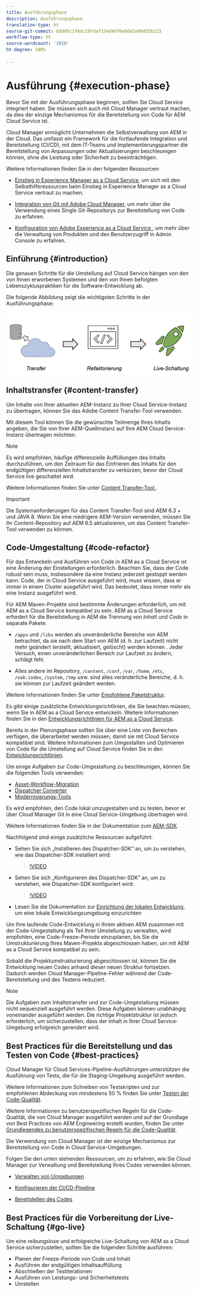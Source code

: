 ```yaml
---
title: Ausführungsphase
description: Ausführungsphase
translation-type: ht
source-git-commit: 0dd05c1f6dc197daf154d4df6e6661e00455b233
workflow-type: ht
source-wordcount: '1020'
ht-degree: 100%

---
```



# Ausführung {#execution-phase}

Bevor Sie mit der Ausführungsphase beginnen, sollten Sie Cloud Service integriert haben. Sie müssen sich auch mit Cloud Manager vertraut machen, da dies der einzige Mechanismus für die Bereitstellung von Code für AEM Cloud Service ist.

Cloud Manager ermöglicht Unternehmen die Selbstverwaltung von AEM in der Cloud. Das umfasst ein Framework für die fortlaufende Integration und Bereitstellung (CI/CD), mit dem IT-Teams und Implementierungspartner die Bereitstellung von Anpassungen oder Aktualisierungen beschleunigen können, ohne die Leistung oder Sicherheit zu beeinträchtigen.

Weitere Informationen finden Sie in den folgenden Ressourcen:

* [Einstieg in Experience Manager as a Cloud Service](https://docs.adobe.com/content/help/de-DE/experience-manager-cloud-service/onboarding/home.html), um sich mit den Selbsthilferessourcen beim Einstieg in Experience Manager as a Cloud Service vertraut zu machen.

* [Integration von Git mit Adobe Cloud Manager](https://docs.adobe.com/content/help/de-DE/experience-manager-cloud-service/implementing/managing-code/integrating-with-git.html), um mehr über die Verwendung eines Single Git-Repositorys zur Bereitstellung von Code zu erfahren.

* [Konfiguration von Adobe Experience as a Cloud Service ](https://docs.adobe.com/content/help/de-DE/experience-manager-cloud-service/security/ims-support.html#aem-configuration), um mehr über die Verwaltung von Produkten und den Benutzerzugriff in Admin Console zu erfahren.


## Einführung {#introduction}

Die genauen Schritte für die Umstellung auf Cloud Service hängen von den von Ihnen erworbenen Systemen und den von Ihnen befolgten Lebenszykluspraktiken für die Software-Entwicklung ab.

Die folgende Abbildung zeigt die wichtigsten Schritte in der Ausführungsphase:

![image](/help/move-to-cloud-service/assets/exec-image1.png)

## Inhaltstransfer {#content-transfer}

Um Inhalte von Ihrer aktuellen AEM-Instanz zu Ihrer Cloud Service-Instanz zu übertragen, können Sie das Adobe Content Transfer-Tool verwenden.

Mit diesem Tool können Sie die gewünschte Teilmenge Ihres Inhalts angeben, die Sie von Ihrer AEM-Quellinstanz auf Ihre AEM Cloud Service-Instanz übertragen möchten.

>[!NOTE]
>Es wird empfohlen, häufige differenzielle Auffüllungen des Inhalts durchzuführen, um den Zeitraum für das Einfrieren des Inhalts für den endgültigen differenziellen Inhaltstransfer zu verkürzen, bevor der Cloud Service live geschaltet wird.

Weitere Informationen finden Sie unter [Content Transfer-Tool ](/help/move-to-cloud-service/content-transfer-tool/overview-content-transfer-tool.md).

>[!IMPORTANT]
>Die Systemanforderungen für das Content Transfer-Tool sind AEM 6.3 + und JAVA 8. Wenn Sie eine niedrigere AEM-Version verwenden, müssen Sie Ihr Content-Repository auf AEM 6.5 aktualisieren, um das Content Transfer-Tool verwenden zu können.

## Code-Umgestaltung {#code-refactor}

Für das Entwickeln und Ausführen von Code in AEM as a Cloud Service ist eine Änderung der Einstellungen erforderlich. Beachten Sie, dass der Code robust sein muss, insbesondere da eine Instanz jederzeit gestoppt werden kann. Code, der in Cloud Service ausgeführt wird, muss wissen, dass er immer in einem Cluster ausgeführt wird. Das bedeutet, dass immer mehr als eine Instanz ausgeführt wird.

Für AEM Maven-Projekte sind bestimmte Änderungen erforderlich, um mit AEM as a Cloud Service kompatibel zu sein. AEM as a Cloud Service erfordert für die Bereitstellung in AEM die Trennung von *Inhalt* und *Code* in separate Pakete.

* `/apps` und `/libs` werden als unveränderliche Bereiche von AEM betrachtet, da sie nach dem Start von AEM (d. h. zur Laufzeit) nicht mehr geändert (erstellt, aktualisiert, gelöscht) werden können . Jeder Versuch, einen unveränderlichen Bereich zur Laufzeit zu ändern, schlägt fehl.

* Alles andere im Repository, `/content`, `/conf`, `/var`, `/home`, `/etc`, `/oak:index`, `/system`, `/tmp` usw. sind alles veränderliche Bereiche, d. h. sie können zur Laufzeit geändert werden.

Weitere Informationen finden Sie unter [Empfohlene Paketstruktur](https://docs.adobe.com/content/help/de=DE/experience-manager-cloud-service/implementing/developing/aem-project-content-package-structure.html#recommended-package-structure).

Es gibt einige zusätzliche Entwicklungsrichtlinien, die Sie beachten müssen, wenn Sie in AEM as a Cloud Service entwickeln. Weitere Informationen finden Sie in den [Entwicklungsrichtlinien für AEM as a Cloud Service](https://docs.adobe.com/content/help/de-DE/experience-manager-cloud-service/implementing/developing/development-guidelines.html).

Bereits in der Planungsphase sollten Sie über eine Liste von Bereichen verfügen, die überarbeitet werden müssen, damit sie mit Cloud Service kompatibel sind. Weitere Informationen zum Umgestalten und Optimieren von Code für die Umstellung auf Cloud Service finden Sie in den [Entwicklungsrichtlinien](https://docs.adobe.com/content/help/de-DE/experience-manager-cloud-service/implementing/developing/development-guidelines.html).

Um einige Aufgaben zur Code-Umgestaltung zu beschleunigen, können Sie die folgenden Tools verwenden:

* [Asset-Workflow-Migration](/help/move-to-cloud-service/moving-to-aem-assets/asset-workflow-migration-tool.md)
* [Dispatcher Converter](/help/move-to-cloud-service/refactoring-tools/dispatcher-transformation-utility-tools.md)
* [Modernisierungs-Tools](/help/move-to-cloud-service/refactoring-tools/aem-modernization-tools.md)

Es wird empfohlen, den Code lokal umzugestalten und zu testen, bevor er über Cloud Manager Git in eine Cloud Service-Umgebung übertragen wird.

Weitere Informationen finden Sie in der Dokumentation zum [AEM-SDK](https://docs.adobe.com/content/help/de-DE/experience-manager-cloud-service/implementing/deploying/overview.html#aem-as-a-cloud-service-sdk).

Nachfolgend sind einige zusätzliche Ressourcen aufgeführt:

* Sehen Sie sich „Installieren des Dispatcher-SDK“ an, um zu verstehen, wie das Dispatcher-SDK installiert wird:

   >[!VIDEO](https://video.tv.adobe.com/v/30601?captions=ger)

* Sehen Sie sich „Konfigurieren des Dispatcher-SDK“ an, um zu verstehen, wie Dispatcher-SDK konfiguriert wird:

   >[!VIDEO](https://video.tv.adobe.com/v/30602?captions=ger)

* Lesen Sie die Dokumentation zur [Einrichtung der lokalen Entwicklung](https://docs.adobe.com/content/help/de-DE/experience-manager-learn/cloud-service/local-development-environment-set-up/overview.html), um eine lokale Entwicklungsumgebung einzurichten


Um Ihre laufende Code-Entwicklung in Ihrem aktiven AEM zusammen mit der Code-Umgestaltung als Teil Ihrer Umstellung zu verwalten, wird empfohlen, eine Code-Freeze-Periode einzuplanen, bis Sie die Umstrukturierung Ihres Maven-Projekts abgeschlossen haben, um mit AEM as a Cloud Service kompatibel zu sein.

Sobald die Projektumstrukturierung abgeschlossen ist, können Sie die Entwicklung neuen Codes anhand dieser neuen Struktur fortsetzen. Dadurch werden Cloud Manager-Pipeline-Fehler während der Code-Bereitstellung und des Testens reduziert.

>[!NOTE]
>Die Aufgaben zum Inhaltstransfer und zur Code-Umgestaltung müssen nicht sequenziell ausgeführt werden. Diese Aufgaben können unabhängig voneinander ausgeführt werden. Die richtige Projektstruktur ist jedoch erforderlich, um sicherzustellen, dass der Inhalt in Ihrer Cloud Service-Umgebung erfolgreich gerendert wird.

## Best Practices für die Bereitstellung und das Testen von Code {#best-practices}

Cloud Manager für Cloud Services-Pipeline-Ausführungen unterstützen die Ausführung von Tests, die für die Staging-Umgebung ausgeführt werden.

Weitere Informationen zum Schreiben von Testskripten und zur empfohlenen Abdeckung von mindestens 50 % finden Sie unter [Testen der Code-Qualität](https://docs.adobe.com/content/help/de-DE/experience-manager-cloud-service/implementing/developing/understand-test-results.html#code-quality-testing).

Weitere Informationen zu benutzerspezifischen Regeln für die Code-Qualität, die von Cloud Manager ausgeführt werden und auf der Grundlage von Best Practices von AEM Engineering erstellt wurden, finden Sie unter [Grundlegendes zu benutzerspezifischen Regeln für die Code-Qualität](https://docs.adobe.com/content/help/de-DE/experience-manager-cloud-service/implementing/using-cloud-manager/custom-code-quality-rules.html).

Die Verwendung von Cloud Manager ist der einzige Mechanismus zur Bereitstellung von Code in Cloud Service-Umgebungen.

Folgen Sie den unten stehenden Ressourcen, um zu erfahren, wie Sie Cloud Manager zur Verwaltung und Bereitstellung Ihres Codes verwenden können.

* [Verwalten von Umgebungen](https://docs.adobe.com/content/help/de-DE/experience-manager-cloud-service/implementing/using-cloud-manager/manage-environments.html)

* [Konfigurieren der CI/CD-Pipeline](https://docs.adobe.com/content/help/de-DE/experience-manager-cloud-service/implementing/using-cloud-manager/configure-pipeline.html)

* [Bereitstellen des Codes](https://docs.adobe.com/content/help/de-DE/experience-manager-cloud-service/implementing/using-cloud-manager/deploy-code.html)

## Best Practices für die Vorbereitung der Live-Schaltung {#go-live}

Um eine reibungslose und erfolgreiche Live-Schaltung von AEM as a Cloud Service sicherzustellen, sollten Sie die folgenden Schritte ausführen:

* Planen der Freeze-Periode von Code und Inhalt
* Ausführen der endgültigen Inhaltsauffüllung
* Abschließen der Testiterationen
* Ausführen von Leistungs- und Sicherheitstests
* Umstellen
